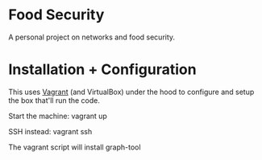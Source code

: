 # Food Security
A personal project on networks and food security. 

# Installation + Configuration

This uses [Vagrant](https://www.vagrantup.com/) (and VirtualBox) under the hood
to configure and setup the box that'll run the code. 

Start the machine:
vagrant up

SSH instead:
vagrant ssh


The vagrant script will install graph-tool
